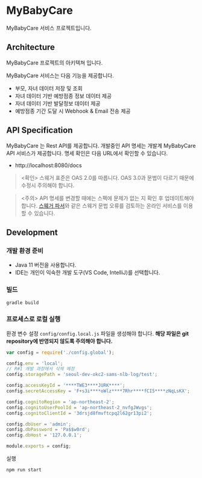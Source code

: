 # MyBabyCare
MyBabyCare 서비스 프로젝트입니다.

## Architecture
MyBabyCare 프로젝트의 아키텍쳐 입니다.

MyBabyCare 서비스는 다음 기능을 제공합니다.
* 부모, 자녀 데이터 저장 및 조회
* 자녀 데이터 기반 예방점종 정보 데이터 제공
* 자녀 데이터 기반 발달정보 데이터 제공
* 예방점종 기간 도달 시 Webhook & Email 전송 제공

## API Specification
MyBabyCare 는 Rest API를 제공합니다. 
개발중인 API 명세는 개발계 MyBabyCare API 서비스가 제공합니다. 명세 확인은 다음 URL에서 확인할 수 있습니다.
* http://localhost:8080/docs


> <확인> 스웨거 표준은 OAS 2.0를 따릅니다. OAS 3.0과 문법이 다르기 때문에 수정시 주의해야 합니다.

> <주의> API 명세를 변경할 때에는 스펙에 문제가 없는 지 확인 후 업데이트해야 합니다. [스웨거 파서](https://apitools.dev/swagger-parser/online/)와 같은 스웨거 문법 오류를 검토하는 온라인 서비스를 이용할 수 있습니다.

## Development

### 개발 환경 준비
* Java 11 버전을 사용합니다.
* IDE는 개인이 익숙한 개발 도구(VS Code, IntelliJ)를 선택합니다.

### 빌드
```bash
gradle build
```

### 프로세스로 로컬 실행
환경 변수 설정
`config/config.local.js` 파일을 생성해야 합니다. **해당 파일은 git repository에 반영되지 않도록 주의해야 합니다.**
```javascript
var config = require('./config.global');

config.env = 'local';
// R#1 개발 과정에서 삭제 예정
config.storagePath = 'seoul-dev-okc2-sams-nlb-log/test';

config.accessKeyId = '****TWE3****JURK****';
config.secretAccessKey = 'F+s3i****oWlz****7Rhr****fCI5****zNqLsKX';

config.cognitoRegion = 'ap-northeast-2';
config.cognitoUserPoolId = 'ap-northeast-2_nvfgJWvgs';
config.cognitoClientId = '3drsjd8fmvftcpq2l62gr13pi2';

config.dbUser = 'admin';
config.dbPassword = 'Pa$$w0rd';
config.dbHost = '127.0.0.1';

module.exports = config;
```
실행
```bash
npm run start
```
